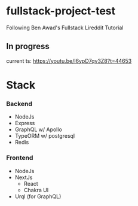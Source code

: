 # fullstack-project-test
Following Ben Awad's Fullstack Lireddit Tutorial

## In progress
current ts: https://youtu.be/I6ypD7qv3Z8?t=44653


# Stack

### Backend
- NodeJs
- Express
- GraphQL w/ Apollo
- TypeORM w/ postgresql
- Redis

### Frontend
- NodeJs
- NextJs
  - React
  - Chakra UI
- Urql (for GraphQL)